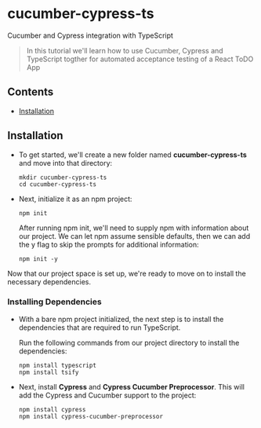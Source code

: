 # cucumber-cypress-ts
Cucumber and Cypress integration with TypeScript

> In this tutorial we'll learn how to use Cucumber, Cypress and TypeScript togther for automated acceptance testing of a React ToDO App

## Contents

* [Installation](#installation)

## Installation

* To get started, we'll create a new folder named __cucumber-cypress-ts__ and move into that directory:

    ```
    mkdir cucumber-cypress-ts
    cd cucumber-cypress-ts
    ```

* Next, initialize it as an npm project:

    ```
    npm init
    ```

    After running npm init, we'll need to supply npm with information about our project. We can let npm assume sensible defaults, then we can add the y flag to skip the prompts for additional information:

    ```
    npm init -y
    ```

Now that our project space is set up, we're ready to move on to install the necessary dependencies.

### Installing Dependencies

* With a bare npm project initialized, the next step is to install the dependencies that are required to run TypeScript.

    Run the following commands from our project directory to install the dependencies:

    ```
    npm install typescript
    npm install tsify
    ```
* Next, install __Cypress__ and __Cypress Cucumber Preprocessor__. This will add the Cypress and Cucumber support to the project:

    ```
    npm install cypress
    npm install cypress-cucumber-preprocessor
    ```




